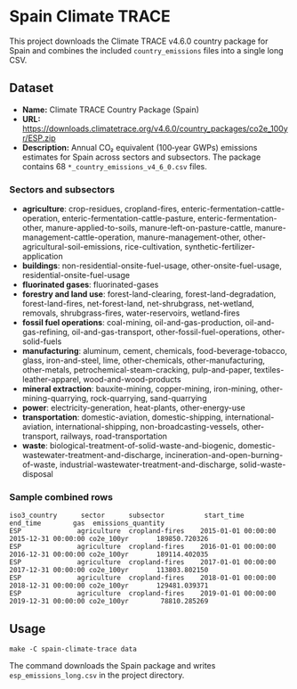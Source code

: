 # Spain Climate TRACE

This project downloads the Climate TRACE v4.6.0 country package for Spain and combines the included `country_emissions` files into a single long CSV.

## Dataset
- **Name:** Climate TRACE Country Package (Spain)
- **URL:** https://downloads.climatetrace.org/v4.6.0/country_packages/co2e_100yr/ESP.zip
- **Description:** Annual CO₂ equivalent (100‑year GWPs) emissions estimates for Spain across sectors and subsectors. The package contains 68 `*_country_emissions_v4_6_0.csv` files.

### Sectors and subsectors
- **agriculture**: crop-residues, cropland-fires, enteric-fermentation-cattle-operation, enteric-fermentation-cattle-pasture, enteric-fermentation-other, manure-applied-to-soils, manure-left-on-pasture-cattle, manure-management-cattle-operation, manure-management-other, other-agricultural-soil-emissions, rice-cultivation, synthetic-fertilizer-application
- **buildings**: non-residential-onsite-fuel-usage, other-onsite-fuel-usage, residential-onsite-fuel-usage
- **fluorinated gases**: fluorinated-gases
- **forestry and land use**: forest-land-clearing, forest-land-degradation, forest-land-fires, net-forest-land, net-shrubgrass, net-wetland, removals, shrubgrass-fires, water-reservoirs, wetland-fires
- **fossil fuel operations**: coal-mining, oil-and-gas-production, oil-and-gas-refining, oil-and-gas-transport, other-fossil-fuel-operations, other-solid-fuels
- **manufacturing**: aluminum, cement, chemicals, food-beverage-tobacco, glass, iron-and-steel, lime, other-chemicals, other-manufacturing, other-metals, petrochemical-steam-cracking, pulp-and-paper, textiles-leather-apparel, wood-and-wood-products
- **mineral extraction**: bauxite-mining, copper-mining, iron-mining, other-mining-quarrying, rock-quarrying, sand-quarrying
- **power**: electricity-generation, heat-plants, other-energy-use
- **transportation**: domestic-aviation, domestic-shipping, international-aviation, international-shipping, non-broadcasting-vessels, other-transport, railways, road-transportation
- **waste**: biological-treatment-of-solid-waste-and-biogenic, domestic-wastewater-treatment-and-discharge, incineration-and-open-burning-of-waste, industrial-wastewater-treatment-and-discharge, solid-waste-disposal

### Sample combined rows
```
iso3_country      sector      subsector          start_time            end_time        gas  emissions_quantity
ESP              agriculture  cropland-fires    2015-01-01 00:00:00 2015-12-31 00:00:00 co2e_100yr       189850.720326
ESP              agriculture  cropland-fires    2016-01-01 00:00:00 2016-12-31 00:00:00 co2e_100yr       189114.402035
ESP              agriculture  cropland-fires    2017-01-01 00:00:00 2017-12-31 00:00:00 co2e_100yr       113803.802150
ESP              agriculture  cropland-fires    2018-01-01 00:00:00 2018-12-31 00:00:00 co2e_100yr       129481.039371
ESP              agriculture  cropland-fires    2019-01-01 00:00:00 2019-12-31 00:00:00 co2e_100yr        78810.285269
```

## Usage
```
make -C spain-climate-trace data
```
The command downloads the Spain package and writes `esp_emissions_long.csv` in the project directory.
